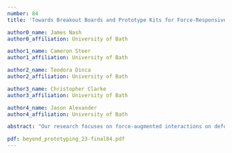 ```yaml
---
number: 84
title: 'Towards Breakout Boards and Prototype Kits for Force-Responsive Displays'

author0_name: James Nash
author0_affiliation: University of Bath

author1_name: Cameron Steer
author1_affiliation: University of Bath

author2_name: Teodora Dinca
author2_affiliation: University of Bath

author3_name: Christopher Clarke
author3_affiliation: University of Bath

author4_name: Jason Alexander
author4_affiliation: University of Bath

abstract: "Our research focuses on force-augmented interactions on deformable displays, requiring the design and construction of interactive surfaces that can (1) dynamically alter their stiffness; (2) allow users to apply force to physically `push through' them and (3) apply force back on the users' fingers. However, these displays are complex to fabricate, limiting their availability. In this position paper, we propose force-responsive display breakout boards, which would provide off-the-shelf, self-contained deformable surfaces that can be used to study force-responsive interactions in various settings, including workshops or user studies. These boards would realise the availability and simplicity of breakout boards and prototype kits in studying force-responsive displays. We explore the challenges associated with designing and fabricating force-responsive displays, propose key features and functionalities, and discuss two concepts for possible examples of such boards, highlighting the potential uses and significant benefits this type of board could offer to the HCI community."

pdf: beyond_prototyping_23-final84.pdf
---
```

